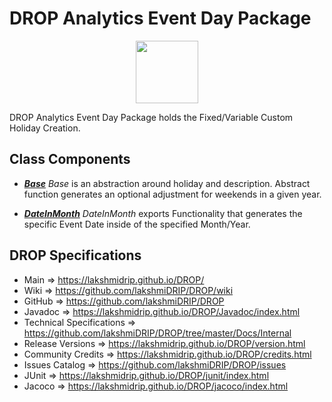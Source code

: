 # DROP Analytics Event Day Package

<p align="center"><img src="https://github.com/lakshmiDRIP/DROP/blob/master/DRIP_Logo.gif?raw=true" width="100"></p>

DROP Analytics Event Day Package holds the Fixed/Variable Custom Holiday Creation.

## Class Components

 * [***Base***](https://github.com/lakshmiDRIP/DROP/tree/master/src/main/java/org/drip/analytics/eventday/Base.java)
 <i>Base</i> is an abstraction around holiday and description. Abstract function generates an optional
 adjustment for weekends in a given year.

 * [***DateInMonth***](https://github.com/lakshmiDRIP/DROP/tree/master/src/main/java/org/drip/analytics/eventday/DateInMonth.java)
 <i>DateInMonth</i> exports Functionality that generates the specific Event Date inside of the specified
 Month/Year.


## DROP Specifications
 * Main                     => https://lakshmidrip.github.io/DROP/
 * Wiki                     => https://github.com/lakshmiDRIP/DROP/wiki
 * GitHub                   => https://github.com/lakshmiDRIP/DROP
 * Javadoc                  => https://lakshmidrip.github.io/DROP/Javadoc/index.html
 * Technical Specifications => https://github.com/lakshmiDRIP/DROP/tree/master/Docs/Internal
 * Release Versions         => https://lakshmidrip.github.io/DROP/version.html
 * Community Credits        => https://lakshmidrip.github.io/DROP/credits.html
 * Issues Catalog           => https://github.com/lakshmiDRIP/DROP/issues
 * JUnit                    => https://lakshmidrip.github.io/DROP/junit/index.html
 * Jacoco                   => https://lakshmidrip.github.io/DROP/jacoco/index.html
